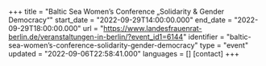 +++
title = "Baltic Sea Women’s Conference „Solidarity & Gender Democracy“"
start_date = "2022-09-29T14:00:00.000"
end_date = "2022-09-29T18:00:00.000"
url = "https://www.landesfrauenrat-berlin.de/veranstaltungen-in-berlin/?event_id1=6144"
identifier = "baltic-sea-women’s-conference-solidarity-gender-democracy"
type = "event"
updated = "2022-09-06T22:58:41.000"
languages = []
[contact]
+++